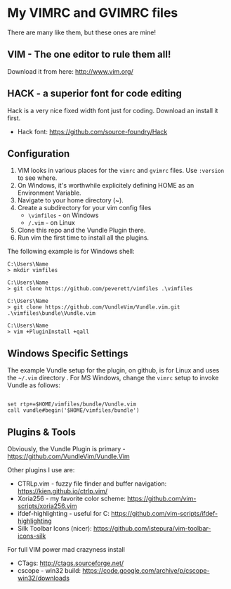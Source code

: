# My VIMRC and GVIMRC files

There are many like them, but these ones are mine!

## VIM - The one editor to rule them all!

Download it from here: http://www.vim.org/

## HACK - a superior font for code editing
Hack is a very nice fixed width font just for coding. Download an install it first.
* Hack font: https://github.com/source-foundry/Hack

## Configuration

1. VIM looks in various places for the ```vimrc``` and ```gvimrc``` files. Use 
```:version``` to see where.
2. On Windows, it's worthwhile explicitely defining HOME as an Environment 
Variable.
3. Navigate to your home directory (~).
4. Create a subdirectory for your vim config files
    * ```\vimfiles``` - on Windows
    * ```/.vim``` - on Linux
5. Clone this repo and the Vundle Plugin there.
6. Run vim the first time to install all the plugins.

The following example is for Windows shell:
```
C:\Users\Name
> mkdir vimfiles

C:\Users\Name
> git clone https://github.com/peverett/vimfiles .\vimfiles

C:\Users\Name
> git clone https://github.com/VundleVim/Vundle.vim.git .\vimfiles\bundle\Vundle.vim 

C:\Users\Name
> vim +PluginInstall +qall
```

## Windows Specific Settings
The example Vundle setup for the plugin, on github, is for Linux and uses the 
```~/.vim``` directory . For MS Windows, change the ```vimrc``` 
setup to invoke Vundle as follows:
```

set rtp+=$HOME/vimfiles/bundle/Vundle.vim
call vundle#begin('$HOME/vimfiles/bundle')

```

## Plugins & Tools

Obviously, the Vundle Plugin is primary - https://github.com/VundleVim/Vundle.Vim

Other plugins I use are:
* CTRLp.vim - fuzzy file finder and buffer navigation: https://kien.github.io/ctrlp.vim/
* Xoria256 - my favorite color scheme: https://github.com/vim-scripts/xoria256.vim
* ifdef-highlighting - useful for C: https://github.com/vim-scripts/ifdef-highlighting
* Silk Toolbar Icons (nicer): https://github.com/istepura/vim-toolbar-icons-silk


For full VIM power mad crazyness install
* CTags: http://ctags.sourceforge.net/
* cscope - win32 build: https://code.google.com/archive/p/cscope-win32/downloads

